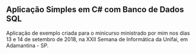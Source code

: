 ## Aplicação Simples em C# com Banco de Dados SQL

Aplicação de exemplo criada para o minicurso ministrado por mim nos dias 13 e 14 de setembro de 2018, na XXII Semana de Informática da Unifai, em Adamantina - SP.
